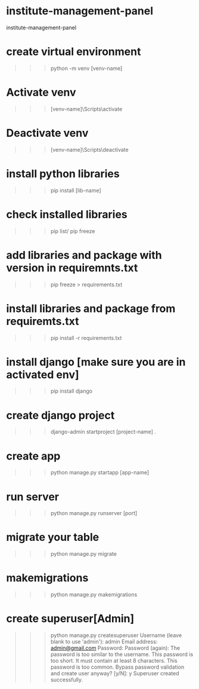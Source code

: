 # institute-management-panel
institute-management-panel


# create virtual environment
>>> python -m venv [venv-name]

# Activate venv
>>> [venv-name]\Scripts\activate

# Deactivate venv
>>> [venv-name]\Scripts\deactivate

# install python libraries
>>> pip install [lib-name]

# check installed libraries
>>> pip list/ pip freeze

# add libraries and package with version in requiremnts.txt
>>> pip freeze > requirements.txt

# install libraries and package from requiremts.txt
>>> pip install -r requirements.txt

# install django [make sure you are in activated env]
>>> pip install django

# create django project
>>> django-admin startproject [project-name] .

# create app 
>>> python manage.py startapp [app-name]

# run server
>>> python manage.py runserver [port]

# migrate your table
>>> python manage.py migrate

# makemigrations
>>> python manage.py makemigrations

# create superuser[Admin]
>>> python manage.py createsuperuser
Username (leave blank to use 'admin'): admin
Email address: admin@gmail.com
Password:
Password (again):
The password is too similar to the username.
This password is too short. It must contain at least 8 characters.
This password is too common.
Bypass password validation and create user anyway? [y/N]: y
Superuser created successfully.